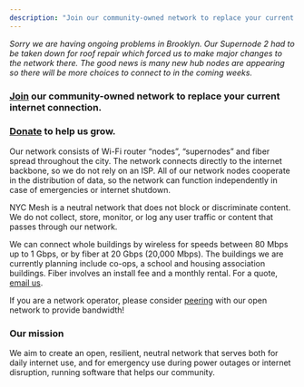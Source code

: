 ```yaml
---
description: "Join our community-owned network to replace your current internet connection."
---
```


_Sorry we are having ongoing problems in Brooklyn. Our Supernode 2 had to be taken down for roof repair which forced us to make major changes to the network there. The good news is many new hub nodes are appearing so there will be more choices to connect to in the coming weeks._

### [Join](/join) our community-owned network to replace your current internet connection.

### <a href="/donate" class="gold">Donate</a> to help us grow.

Our network consists of Wi-Fi router “nodes”, “supernodes” and fiber spread throughout the city. The network connects directly to the internet backbone, so we do not rely on an ISP. All of our network nodes cooperate in the distribution of data, so the network can function independently in case of emergencies or internet shutdown.

NYC Mesh is a neutral network that does not block or discriminate content. We do not collect, store, monitor, or log any user traffic or content that passes through our network.

We can connect whole buildings by wireless for speeds between 80 Mbps up to 1 Gbps, or by fiber at 20 Gbps (20,000 Mbps). The buildings we are currently planning include co-ops, a school and housing association buildings. Fiber involves an install fee and a monthly rental. For a quote, [email us](mailto:install@nycmesh.net).

If you are a network operator, please consider [peering](https://docs.nycmesh.net/networking/peering/) with our open network to provide bandwidth!

### Our mission

We aim to create an open, resilient, neutral network that serves both for daily internet use, and for emergency use during power outages or internet disruption, running software that helps our community.
